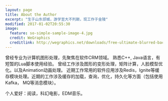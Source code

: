 ```yaml
---
layout: page
title: About the Author
excerpt: "生于山东郯城，游学至大不列颠，现工作于金陵"
modified: 2017-01-02T20:55:30
image:
  feature: so-simple-sample-image-4.jpg
  credit: WeGraphics
  creditlink: http://wegraphics.net/downloads/free-ultimate-blurred-background-pack/
---
```

曾经专业为计算机图形处理，先聚焦在软件CRM领域。
熟悉C++, Java语言，有短暂的Lua脚本使用经验。
曾经工作涉及图形的变形处理，矩阵计算，人脸模型优化。以及Animation动画处理。
近期工作常用的软件应用涉及Redis，Ignite等缓存模块处理。近期的工作涉及缓存的加载，查询，优化，持久化等方面（包括使用Kafka， MQ等消息模块）。

个人爱好：阅读，科幻电影，EDM音乐。

